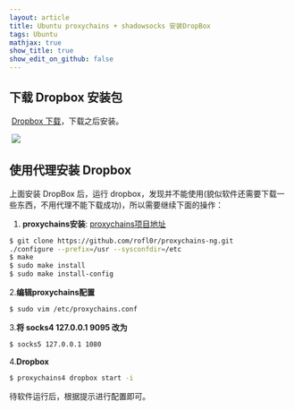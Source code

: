 ```yaml
---
layout: article
title: Ubuntu proxychains + shadowsocks 安装DropBox
tags: Ubuntu
mathjax: true
show_title: true
show_edit_on_github: false
---
```


## 下载 Dropbox 安装包
​	[Dropbox 下载](https://www.dropbox.com/install)，下载之后安装。

​	![](http://p0mrjv57m.bkt.clouddn.com/FmfVYDbDvg_7YNVbA4ZNOU6IJy0V.png)

## 使用代理安装 Dropbox
上面安装 DropBox 后，运行 dropbox，发现并不能使用(貌似软件还需要下载一些东西，不用代理不能下载成功)，所以需要继续下面的操作：

1. **proxychains安装**:    [proxychains项目地址](https://github.com/rofl0r/proxychains-ng)
```bash
$ git clone https://github.com/rofl0r/proxychains-ng.git
./configure --prefix=/usr --sysconfdir=/etc
$ make
$ sudo make install
$ sudo make install-config
```
2.**编辑proxychains配置**
```bash
$ sudo vim /etc/proxychains.conf
```
3.**将 socks4 127.0.0.1 9095 改为**
```bash
$ socks5 127.0.0.1 1080
```
4.**Dropbox**
```bash
$ proxychains4 dropbox start -i
```

待软件运行后，根据提示进行配置即可。



